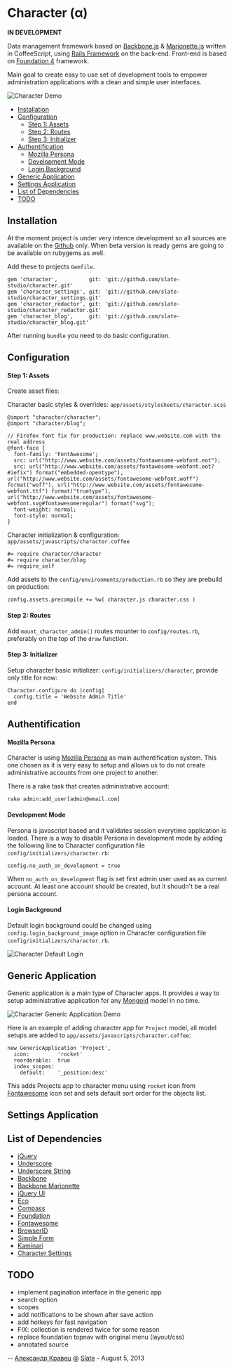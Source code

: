 # Character (α)

**IN DEVELOPMENT**

Data management framework based on [Backbone.js](http://backbonejs.org/) & [Marionette.js](https://github.com/marionettejs/backbone.marionette) written in CoffeeScript, using [Rails Framework](http://rubyonrails.org/) on the back-end. Front-end is based on [Foundation 4](http://foundation.zurb.com/) framework.

Main goal to create easy to use set of development tools to empower administration applications with a clean and simple user interfaces.

![Character Demo](https://raw.github.com/slate-studio/character/master/doc/img/demo-1.jpg)

* [Installation](#installation)
* [Configuration](#configuration)
  * [Step 1: Assets](#step-1-assets)
  * [Step 2: Routes](#step-2-routes)
  * [Step 3: Initializer](#step-3-initializer)
* [Authentification](#authentification)
  * [Mozilla Persona](#mozilla-persona)
  * [Development Mode](#development-mode)
  * [Login Background](#login-background)
* [Generic Application](#generic-application)
* [Settings Application](#settings-application)
* [List of Dependencies](#list-of-dependencies)
* [TODO](#todo)


## Installation

At the moment project is under very intence development so all sources are available on the [Github](https://github.com/slate-studio/character) only. When beta version is ready gems are going to be available on rubygems as well.

Add these to projects ```Gemfile```.

    gem 'character',          git: 'git://github.com/slate-studio/character.git'
    gem 'character_settings', git: 'git://github.com/slate-studio/character_settings.git'
    gem 'character_redactor', git: 'git://github.com/slate-studio/character_redactor.git'
    gem 'character_blog',     git: 'git://github.com/slate-studio/character_blog.git'

After running ```bundle``` you need to do basic configuration.


## Configuration

#### Step 1: Assets

Create asset files:

Character basic styles & overrides: ```app/assets/stylesheets/character.scss```

    @import "character/character";
    @import "character/blog";

    // Firefox font fix for production: replace www.website.com with the real address
    @font-face {
      font-family: 'FontAwesome';
      src: url("http://www.website.com/assets/fontawesome-webfont.eot");
      src: url("http://www.website.com/assets/fontawesome-webfont.eot?#iefix") format("embedded-opentype"), url("http://www.website.com/assets/fontawesome-webfont.woff") format("woff"), url("http://www.website.com/assets/fontawesome-webfont.ttf") format("truetype"), url("http://www.website.com/assets/fontawesome-webfont.svg#fontawesomeregular") format("svg");
      font-weight: normal;
      font-style: normal;
    }

Character initialization & configuration: ```app/assets/javascripts/character.coffee```

    #= require character/character
    #= require character/blog
    #= require_self

Add assets to the ```config/environments/production.rb``` so they are prebuild on production:

    config.assets.precompile += %w( character.js character.css )


#### Step 2: Routes

Add ```mount_character_admin()``` routes mounter to ```config/routes.rb```, preferably on the top of the ```draw``` function.


#### Step 3: Initializer

Setup character basic initializer: ```config/initializers/character```, provide only title for now:

    Character.configure do |config|
      config.title = 'Website Admin Title'
    end


## Authentification

#### Mozilla Persona

Character is using [Mozilla Persona](https://login.persona.org/about) as main authentification system. This one chosen as it is very easy to setup and allows us to do not create administrative accounts from one project to another.

There is a rake task that creates administrative account:

    rake admin:add_user[admin@email.com]


#### Development Mode

Persona is javascript based and it validates session everytime application is loaded. There is a way to disable Persona in development mode by adding the following line to Character configuration file ```config/initializers/character.rb```:

    config.no_auth_on_development = true

When ```no_auth_on_development``` flag is set first admin user used as as current account. At least one account should be created, but it shoudn't be a real persona account.


#### Login Background

Default login background could be changed using ```config.login_background_image``` option in Character configuration file ```config/initializers/character.rb```.

![Character Default Login](https://raw.github.com/slate-studio/character/master/doc/img/demo-3.jpg)

## Generic Application

Generic application is a main type of Character apps. It provides a way to setup administrative application for any [Mongoid](http://mongoid.org/en/mongoid/index.html) model in no time.

![Character Generic Application Demo](https://raw.github.com/slate-studio/character/master/doc/img/demo-2.jpg)

Here is an example of adding character app for ```Project``` model, all model setups are added to ```app/assets/javascripts/character.coffee```:

    new GenericApplication 'Project',
      icon:         'rocket'
      reorderable:  true
      index_scopes:
        default:    '_position:desc'

This adds Projects app to character menu using ```rocket``` icon from [Fontawesome]() icon set and sets default sort order for the objects list.


## Settings Application


## List of Dependencies

* [jQuery](https://github.com/rails/jquery-rails)
* [Underscore](https://github.com/rweng/underscore-rails)
* [Underscore String](https://github.com/epeli/underscore.string)
* [Backbone](http://backbonejs.org/)
* [Backbone Marionette](https://github.com/chancancode/marionette-rails)
* [jQuery UI](https://github.com/joliss/jquery-ui-rails)
* [Eco](https://github.com/sstephenson/eco)
* [Compass](https://github.com/Compass/compass-rails)
* [Foundation](https://github.com/zurb/foundation/)
* [Fontawesome](https://github.com/bokmann/font-awesome-rails)
* [BrowserID](https://github.com/alexkravets/browserid-auth-rails)
* [Simple Form](https://github.com/plataformatec/simple_form)
* [Kaminari](https://github.com/amatsuda/kaminari)
* [Character Settings](https://github.com/slate-studio/character_settings)


## TODO

* implement pagination interface in the generic app
* search option
* scopes
* add notifications to be shown after save action
* add hotkeys for fast navigation
* FIX: collection is rendered twice for some reason
* replace foundation topnav with original menu (layout/css)
* annotated source

--
[Александр Кравец](http://www.akravets.com) @ [Slate](http://www.slatestudio.com) - August 5, 2013



